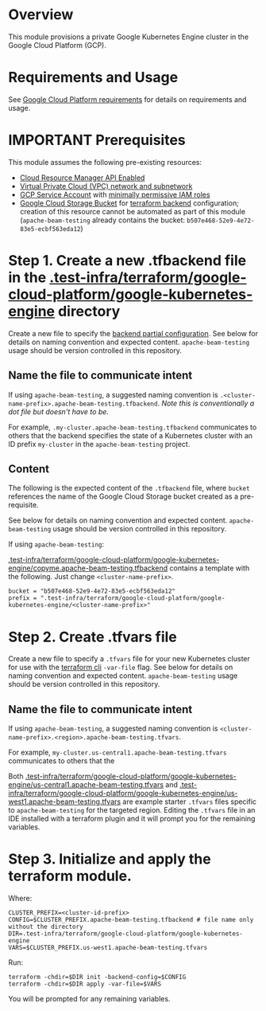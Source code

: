 <!--
    Licensed to the Apache Software Foundation (ASF) under one
    or more contributor license agreements.  See the NOTICE file
    distributed with this work for additional information
    regarding copyright ownership.  The ASF licenses this file
    to you under the Apache License, Version 2.0 (the
    "License"); you may not use this file except in compliance
    with the License.  You may obtain a copy of the License at

      http://www.apache.org/licenses/LICENSE-2.0

    Unless required by applicable law or agreed to in writing,
    software distributed under the License is distributed on an
    "AS IS" BASIS, WITHOUT WARRANTIES OR CONDITIONS OF ANY
    KIND, either express or implied.  See the License for the
    specific language governing permissions and limitations
    under the License.
-->

# Overview

This module provisions a private Google Kubernetes Engine cluster in the
Google Cloud Platform (GCP).

# Requirements and Usage

See [Google Cloud Platform requirements](../../google-cloud-platform/README.md)
for details on requirements and usage.

# IMPORTANT Prerequisites

This module assumes the following pre-existing resources:

- [Cloud Resource Manager API Enabled](https://console.cloud.google.com/apis/library/cloudresourcemanager.googleapis.com)
- [Virtual Private Cloud (VPC) network and subnetwork](https://cloud.google.com/vpc/docs/create-modify-vpc-networks)
- [GCP Service Account](https://cloud.google.com/iam/docs/service-accounts-create) with [minimally permissive IAM roles](https://cloud.google.com/kubernetes-engine/docs/how-to/hardening-your-cluster#use_least_privilege_sa)
- [Google Cloud Storage Bucket](https://cloud.google.com/storage/docs/creating-buckets) for
[terraform backend](https://developer.hashicorp.com/terraform/language/settings/backends/gcs) configuration;
creation of this resource cannot be automated as part of this module
(`apache-beam-testing` already contains the bucket: `b507e468-52e9-4e72-83e5-ecbf563eda12`)

# Step 1. Create a new .tfbackend file in the [.test-infra/terraform/google-cloud-platform/google-kubernetes-engine](.) directory

Create a new file to specify the
[backend partial configuration](https://developer.hashicorp.com/terraform/language/settings/backends/configuration#partial-configuration).
See below for details on naming convention and expected content.
`apache-beam-testing` usage should be version controlled in this repository.

## Name the file to communicate intent

If using `apache-beam-testing`, a suggested naming convention is
`.<cluster-name-prefix>.apache-beam-testing.tfbackend`. *Note this is conventionally a dot file but doesn't have to be.*

For example, `.my-cluster.apache-beam-testing.tfbackend` communicates
to others that the backend specifies the state of a Kubernetes cluster with an ID prefix `my-cluster` in the
`apache-beam-testing` project.

## Content

The following is the expected content of the `.tfbackend` file, where `bucket` references the name of the
Google Cloud Storage bucket created as a pre-requisite.

See below for details on naming convention and expected content.
`apache-beam-testing` usage should be version controlled in this repository.

If using `apache-beam-testing`:

[.test-infra/terraform/google-cloud-platform/google-kubernetes-engine/copyme.apache-beam-testing.tfbackend](copyme.apache-beam-testing.tfbackend)
contains a template with the following. Just change `<cluster-name-prefix>`.

```
bucket = "b507e468-52e9-4e72-83e5-ecbf563eda12"
prefix = ".test-infra/terraform/google-cloud-platform/google-kubernetes-engine/<cluster-name-prefix>"
```

# Step 2. Create .tfvars file

Create a new file to specify a `.tfvars` file for your new Kubernetes cluster for use with the
[terraform cli](https://developer.hashicorp.com/terraform/cli) `-var-file` flag.
See below for details on naming convention and expected content.
`apache-beam-testing` usage should be version controlled in this repository.

## Name the file to communicate intent

If using `apache-beam-testing`, a suggested naming convention is
`<cluster-name-prefix>.<region>.apache-beam-testing.tfvars`.

For example, `my-cluster.us-central1.apache-beam-testing.tfvars` communicates to others that the

Both
[.test-infra/terraform/google-cloud-platform/google-kubernetes-engine/us-central1.apache-beam-testing.tfvars](us-central1.apache-beam-testing.tfvars)
and
[.test-infra/terraform/google-cloud-platform/google-kubernetes-engine/us-west1.apache-beam-testing.tfvars](us-west1.apache-beam-testing.tfvars)
are example starter `.tfvars` files specific to `apache-beam-testing` for the targeted region.
Editing the `.tfvars` file in an IDE installed with a terraform plugin and it will prompt you for the remaining
variables.

# Step 3. Initialize and apply the terraform module.

Where:
```
CLUSTER_PREFIX=<cluster-id-prefix>
CONFIG=$CLUSTER_PREFIX.apache-beam-testing.tfbackend # file name only without the directory
DIR=.test-infra/terraform/google-cloud-platform/google-kubernetes-engine
VARS=$CLUSTER_PREFIX.us-west1.apache-beam-testing.tfvars
```

Run:
```
terraform -chdir=$DIR init -backend-config=$CONFIG
terraform -chdir=$DIR apply -var-file=$VARS
```

You will be prompted for any remaining variables.
